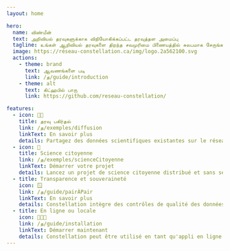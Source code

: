 ```yaml
---
layout: home

hero:
  name: விண்மீன்
  text: அறிவியல் தரவுகளுக்காக விநியோகிக்கப்பட்ட தரவுத்தள அமைப்பு
  tagline: உங்கள் ஆறிவியல் தரவுகளை திறந்த சவமுரிமை பிணையத்தில் சுலபமாக சேருங்கள் மற்றும் பகிருங்கள். விண்மீன் மூலமாக அறிவியல் புலத்தில் வெளிப்படைத்தன்மையையும் தரவு இறையாண்மையையும் மேம்படுத்துங்கள்.
  image: https://réseau-constellation.ca/img/logo.2a562100.svg
  actions:
    - theme: brand
      text: ஆவணங்களை படி
      link: /த/guide/introduction
    - theme: alt
      text: கிட்ஹபில் பாரு
      link: https://github.com/reseau-constellation/

features:
  - icon: 🤝🏽
    title: தரவு பகிர்தல்
    link: /த/exemples/diffusion
    linkText: En savoir plus
    details: Partagez des données scientifiques existantes sur le réseau Constellation. Vous pouvez automatiser l'importation de LibreOffice, Excel ou autre.
  - icon: 🔎
    title: Science citoyenne
    link: /த/exemples/scienceCitoyenne
    linkText: Démarrer votre projet
    details: Lancez un projet de science citoyenne distribué et sans serveur central. Les données demeureront sur les dispositifs de vos utilisatrices et utilisateurs.
  - title: Transparence et souveraineté
    icon: 🪟
    link: /த/guide/pairÀPair
    linkText: En savoir plus
    details: Constellation intègre des contrôles de qualité des données, tout en gardant une structure distribuée qui protège la souveraineté et l'accès aux données à long terme.
  - title: En ligne ou locale
    icon: 🧑🏿‍💻
    link: /த/guide/installation
    linkText: Démarrer maintenant
    details: Constellation peut être utilisé en tant qu'appli en ligne ou bien en tant que logiciel installable sur votre ordinateur.
---
```


